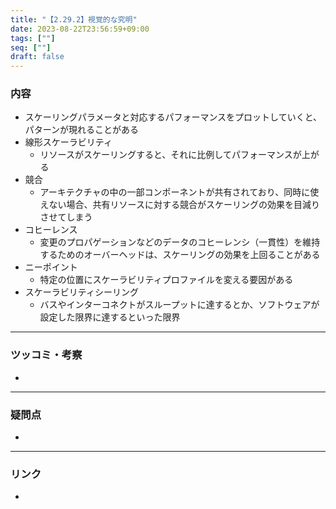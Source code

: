 ```yaml
---
title: "【2.29.2】視覚的な究明"
date: 2023-08-22T23:56:59+09:00
tags: [""]
seq: [""]
draft: false
---
```


### 内容
- スケーリングパラメータと対応するパフォーマンスをプロットしていくと、パターンが現れることがある
- 線形スケーラビリティ
  - リソースがスケーリングすると、それに比例してパフォーマンスが上がる
- 競合
  - アーキテクチャの中の一部コンポーネントが共有されており、同時に使えない場合、共有リソースに対する競合がスケーリングの効果を目減りさせてしまう
- コヒーレンス
  - 変更のプロパゲーションなどのデータのコヒーレンシ（一貫性）を維持するためのオーバーヘッドは、スケーリングの効果を上回ることがある
- ニーポイント
  - 特定の位置にスケーラビリティプロファイルを変える要因がある
- スケーラビリティシーリング
  - バスやインターコネクトがスループットに達するとか、ソフトウェアが設定した限界に達するといった限界

---
### ツッコミ・考察
- 

---
### 疑問点
- 


---
### リンク
- 